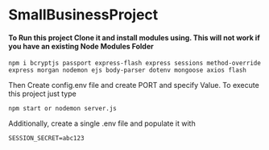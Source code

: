 # SmallBusinessProject

#### To Run this project Clone it and install modules using. This will not work if you have an existing Node Modules Folder
```
npm i bcryptjs passport express-flash express sessions method-override express morgan nodemon ejs body-parser dotenv mongoose axios flash
```

Then Create config.env file and create PORT and specify Value.
To execute this project just type
```
npm start or nodemon server.js
```
Additionally, create a single .env file and populate it with
```
SESSION_SECRET=abc123
```
